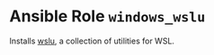 # Ansible Role `windows_wslu`

Installs [wslu][wslu], a collection of utilities for WSL.

[wslu]: https://github.com/wslutilities/wslu

